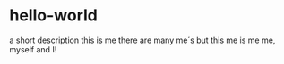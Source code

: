 # hello-world
a short description
this is me
there are many me´s
but this me is me
me, myself and I!
